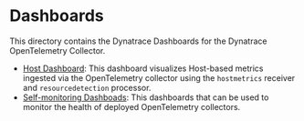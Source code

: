 # Dashboards

This directory contains the Dynatrace Dashboards for the Dynatrace OpenTelemetry Collector.

- [Host Dashboard](Host%20Dashboard.md): This dashboard visualizes Host-based metrics ingested via the OpenTelemetry collector using the `hostmetrics` receiver and `resourcedetection` processor.
- [Self-monitoring Dashboads](Self-monitoring%20Dashboards.md): This dashboards that can be used to monitor the health of deployed OpenTelemetry collectors. 